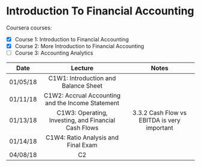 Introduction To Financial Accounting
===

Coursera courses:
- [X] Course 1: Introduction to Financial Accounting
- [X] Course 2: More Introduction to Financial Accounting
- [ ] Course 3: Accounting Analytics

|Date       | Lecture    |    Notes   |
|-----------|:----------:|:----------:|
|01/05/18| C1W1: Introduction and Balance Sheet||
|01/11/18| C1W2: Accrual Accounting and the Income Statement||
|01/13/18| C1W3: Operating, Investing, and Financial Cash Flows| 3.3.2 Cash Flow vs EBITDA is very important|
|01/14/18| C1W4: Ratio Analysis and Final Exam||
|04/08/18| C2||
